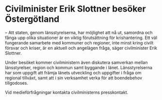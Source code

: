 # Civilminister Erik Slottner besöker Östergötland

– Att staten, genom länsstyrelserna, har möjlighet att nå ut, samordna och fånga upp olika situationer är en viktig förutsättning för krishantering. Ett väl fungerande samarbete med kommuner och regioner, inte minst kring civilt försvar och kriser, är en aktuell och angelägen fråga, säger civilminister Erik Slottner.

Under besöket kommer civilministern även diskutera samverkan mellan länsstyrelser, region och kommun samt byggande i länet. Länsstyrelserna har som uppgift att främja länets utveckling och uppgifter i fråga om regional tillväxt, samt att i sin verksamhet verka för att boendebehov tillgodoses.

Vid medieförfrågningar kontakta civilministerns presskontakt.
